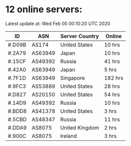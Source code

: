 # 12 online servers:

Latest update at: Wed Feb 05 00:10:20 UTC 2020

| ID | ASN | Server Country | Online |
| -- | --- | -------------- | ------ |
| #.D09B | AS174 | United States | 10 hrs |
| #.2A79 | AS63949 | Japan | 10 hrs |
| #.15CF | AS49392 | Russia | 41 hrs |
| #.42A0 | AS63949 | Japan | 5 hrs |
| #.7F1D | AS63949 | Singapore | 182 hrs |
| #.9FC3 | AS53889 | United States | 28 hrs |
| #.D827 | AS20150 | United States | 54 hrs |
| #.14D9 | AS49392 | Russia | 10 hrs |
| #.BDD8 | AS41378 | United States | 3 hrs |
| #.5CBD | AS48347 | Russia | 11 hrs |
| #.DDA9 | AS8075 | United Kingdom | 2 hrs |
| #.900C | AS8075 | Ireland | 3 hrs |

